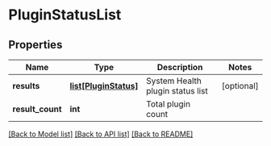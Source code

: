 # PluginStatusList

## Properties
Name | Type | Description | Notes
------------ | ------------- | ------------- | -------------
**results** | [**list[PluginStatus]**](PluginStatus.md) | System Health plugin status list | [optional] 
**result_count** | **int** | Total plugin count | 

[[Back to Model list]](../README.md#documentation-for-models) [[Back to API list]](../README.md#documentation-for-api-endpoints) [[Back to README]](../README.md)

